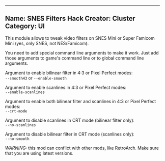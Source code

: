 -----------------------
Name: SNES Filters Hack
Creator: Cluster
Category: UI
-----------------------
This module allows to tweak video filters on SNES Mini or Super Famicom Mini (yes, only SNES, not NES/Famicom).

You need to add special command line arguments to make it work. Just add those arguments to game's command line or to global command line arguments.

Argument to enable bilinear filter in 4:3 or Pixel Perfect modes:  
  `--smooth43` or `--enable-smooth`

Argument to enable scanlines in 4:3 or Pixel Perfect modes:  
  `--enable-scanlines`

Argument to enable both bilinear filter and scanlines in 4:3 or Pixel Perfect modes:  
  `--crt-mode`

Argument to disable scanlines in CRT mode (bilinear filter only):  
  `--no-scanlines`

Argument to disable bilinear filter in CRT mode (scanlines only):  
  `--no-smooth`

*WARNING:* this mod can conflict with other mods, like RetroArch. Make sure that you are using latest versions.

